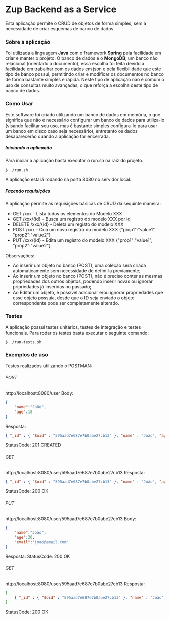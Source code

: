 # Zup Backend as a Service
Esta aplicação permite o CRUD de objetos de forma simples, sem a necessidade de criar esquemas de banco de dados. 
### Sobre a aplicação
Foi utilizada a linguagem **Java** com o framework **Spring** pela facilidade em criar e manter o projeto. 
O banco de dados é o **MongoDB**, um banco não relacional (orientado a documento), essa escolha foi feita devido a facilidade em trabalhar com os dados em json e pela flexibilidade que este tipo de banco possui, permitindo criar e modificar os documentos no banco de forma bastante simples e rápida. Neste tipo de aplicação não é comum o uso de consultas muito avançadas, o que reforça a escolha deste tipo de banco de dados.
### Como Usar
Este software foi criado utilizando um banco de dados em memória, o que significa que não é necessário configurar um banco de dados para utiliza-lo (visando facilitar seu uso, mas é bastante simples configura-lo para usar um banco em disco caso seja necessário), entretanto os dados desaparecerão quando a aplicação for encerrada. 
##### Iniciando a aplicação
Para iniciar a aplicação basta executar o run.sh na raiz do projeto.
```sh
$ ./run.sh
```
A aplicação estará rodando na porta 8080 no servidor local.
##### Fazendo requisições
A aplicação permite as requisições básicas de CRUD da sequinte maneira:
* GET /xxx - Lista todos os elementos do Modelo XXX
* GET /xxx/{id} - Busca um registro do modelo XXX por id
* DELETE /xxx/{id} - Deleta um registo do modelo XXX
* POST /xxx - Cria um novo registro do modelo XXX
    {"prop1":"value1", "prop2":"value2"}
* PUT /xxx/{id} - Edita um registro do modelo XXX
    {"prop1":"value1", "prop2":"value2"}

Observações: 
* Ao inserir um objeto no banco (POST), uma coleção será criada automaticamente sem necessidade de defini-la previamente; 
* Ao inserir um objeto no banco (POST), não é preciso conter as mesmas propriedades dos outros objetos, podendo inserir novas ou ignorar pripriedades já inseridas no passado;
* Ao Editar um objeto, é possível adicionar e/ou ignorar propriedades que esse objeto possuia, desde que o ID seja enviado o objeto correspondente pode ser completamente alterado.
### Testes
A aplicação possui testes unitários, testes de integração e testes funcionais.
Para rodar os testes basta executar o seguinte comando: 
```sh
$ ./run-tests.sh
```
### Exemplos de uso
Testes realizados utilizando o POSTMAN:
###### POST
http://localhost:8080/user
Body:
```json
{
    "name":"João",
	"age":18
}
```
Resposta:
```json
{ "_id" : { "$oid" : "595aad7e687e7b0abe27cb13" }, "name" : "João", "age" : 18 }
```
StatusCode: 201 CREATED
###### GET
http://localhost:8080/user/595aad7e687e7b0abe27cb13
Resposta:
```json
{ "_id" : { "$oid" : "595aad7e687e7b0abe27cb13" }, "name" : "João", "age" : 18}
```
StatusCode: 200 OK
###### PUT
http://localhost:8080/user/595aad7e687e7b0abe27cb13
Body:
```json
{
	"name":"João",
	"age":20,
	"email":"joao@email.com"
}
```
Resposta:
StatusCode: 200 OK
###### GET
http://localhost:8080/user/595aad7e687e7b0abe27cb13
Resposta:
```json
[
    { "_id" : { "$oid" : "595aad7e687e7b0abe27cb13" }, "name" : "João", "age" : 20, "email" : "joao@email.com" }
]
```
StatusCode: 200 OK
